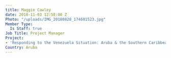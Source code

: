 ```yaml
---
title: Maggie Cawley
date: 2018-11-03 12:58:00 Z
Photo: "/uploads/IMG_20180828_174601523.jpg"
Member Type:
  Is Staff: true
Job Title: Project Manager
Project:
- 'Responding to the Venezuela Situation: Aruba & the Southern Caribbean'
Country: Aruba
---
```


